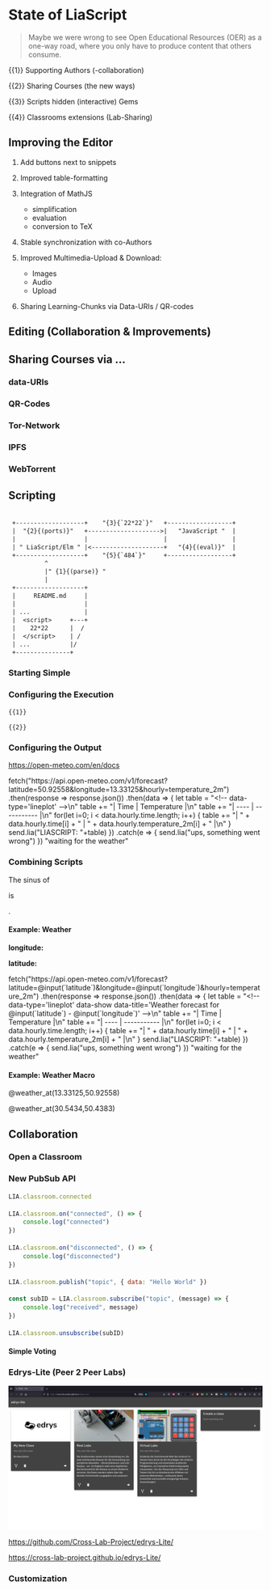 <!--

@style

.image {
  box-shadow: 5px 5px 15px 5px #aaa;
  animation: fadeIn 5s;
}

@keyframes fadeIn {
  0% { opacity: 0; }
  100% { opacity: 1; }
}

.lia-slide__container {
    background-image: url("http://localhost:8000/pic/background.png");
    background-size: cover;
    background-repeat: no-repeat;
    background-position: center;
}


@keyframes wave {
 0% {
   transform: rotate(0deg);
 }
 10% {
   transform: rotate(16deg);
 }
 20% {
   transform: rotate(-6deg);
 }
 30% {
   transform: rotate(16deg);
 }
 40% {
   transform: rotate(-4deg);
 }
 50% {
   transform: rotate(16deg);
 }
 60% {
   transform: rotate(0deg);
 }
 100% {
   transform: rotate(0deg);
 }
}

.waving-hand {
 animation: wave 2.1s 0.6s infinite;
 transform-origin: 75% 75%;
 display: inline-block;
}

.fall {
 position: absolute;
 top: 0;
 animation: fall 2s linear infinite;
}

@keyframes fall {
 0% { top: 0; }
 100% { top: 100%; }
}

@end

-->

# State of LiaScript

> Maybe we were wrong to see Open Educational Resources (OER) as a one-way road, where you only have to produce content that others consume.

{{1}} Supporting Authors (-collaboration)

{{2}} Sharing Courses (the new ways)

{{3}} Scripts hidden (interactive) Gems

{{4}} Classrooms extensions (Lab-Sharing)

## Improving the Editor


1. Add buttons next to snippets
2. Improved table-formatting
3. Integration of MathJS

   - simplification
   - evaluation
   - conversion to TeX

4. Stable synchronization with co-Authors

5. Improved Multimedia-Upload & Download:
   
   - Images
   - Audio
   - Upload

6. Sharing Learning-Chunks via Data-URIs / QR-codes

## Editing (Collaboration & Improvements)



## Sharing Courses via ...



### data-URIs



### QR-Codes

### Tor-Network

### IPFS

### WebTorrent

## Scripting

```` ascii

 +-------------------+    "{3}{`22*22`}"   +------------------+
 |  "{2}{(ports)}"   +-------------------->|   "JavaScript "  |
 |                   |                     |                  |
 | " LiaScript/Elm " |<--------------------+   "{4}{(eval)}"  |
 +-------------------+    "{5}{`484`}"     +------------------+
          ^
          |" {1}{(parse)} " 
          |
 +-------------------+
 |     README.md     |
 |                   |
 | ...               |
 |  <script>     +---+
 |    22*22      |  /
 |  </script>    | /
 | ...           |/
 +---------------+
````

### Starting Simple

<script>"Hello World"</script>

<script>22*22</script>

### Configuring the Execution

    {{1}}
<script run-once="true">
    var string = "Hello World"
    alert(string)
    string
</script>

    {{2}}
<script run-once="true">
    var calculation = 22*22
    alert(calculation)
    calculation
</script>

### Configuring the Output

https://open-meteo.com/en/docs

<script run-once="true" style="display: block">

fetch("https://api.open-meteo.com/v1/forecast?latitude=50.92558&longitude=13.33125&hourly=temperature_2m")
    .then(response => response.json())
    .then(data => {
        let table = "<!-- data-type='lineplot' -->\n"
        table += "| Time | Temperature |\n"
        table += "| ---- | ----------- |\n"

        for(let i=0; i < data.hourly.time.length; i++) {
            table += "| " + data.hourly.time[i] + " | " + data.hourly.temperature_2m[i] + " |\n"
        }

        send.lia("LIASCRIPT: "+table)
    })
    .catch(e => {
        send.lia("ups, something went wrong")
    })


"waiting for the weather"
</script>

### Combining Scripts

The sinus of
<script output="x" default="1" input="number">@input</script>
is
<script>Math.sin(@input(`x`))</script>.

#### Example: Weather

__longitude: <script default="13.33125" input="range" output="longitude">@input</script>__

__latitude: <script default="50.92558" input="range" output="latitude">@input</script>__

<script run-once="true" style="display: block">

fetch("https://api.open-meteo.com/v1/forecast?latitude=@input(`latitude`)&longitude=@input(`longitude`)&hourly=temperature_2m")
    .then(response => response.json())
    .then(data => {
        let table = "<!-- data-type='lineplot' data-show data-title='Weather forecast for @input(`latitude`) - @input(`longitude`)' -->\n"
        table += "| Time | Temperature |\n"
        table += "| ---- | ----------- |\n"

        for(let i=0; i < data.hourly.time.length; i++) {
            table += "| " + data.hourly.time[i] + " | " + data.hourly.temperature_2m[i] + " |\n"
        }

        send.lia("LIASCRIPT: "+table)
    })
    .catch(e => {
        send.lia("ups, something went wrong")
    })

"waiting for the weather"
</script>


#### Example: Weather Macro
<!--
@weather_at: @weather_at_(@uid,@0,@1)

@weather_at_

longitude: <script default="@1" input="range" output="longitude_@0">@input</script>

latitude: <script default="@2" input="range" output="latitude_@0">@input</script>


<script run-once="true" style="display: block">

fetch("https://api.open-meteo.com/v1/forecast?latitude=@input(`latitude_@0`)&longitude=@input(`longitude_@0`)&hourly=temperature_2m")
    .then(response => response.json())
    .then(data => {
        let table = "<!-- data-type='lineplot' data-show data-title='Weather forecast for @input(`latitude_@0`) - @input(`longitude_@0`)' --"+">\n"
        table += "| Time | Temperature |\n"
        table += "| ---- | ----------- |\n"

        for(let i=0; i < data.hourly.time.length; i++) {
            table += "| " + data.hourly.time[i] + " | " + data.hourly.temperature_2m[i] + " |\n"
        }

        send.lia("LIASCRIPT: "+table)
    })
    .catch(e => {
        send.lia("ups, something went wrong", e.message)
    })

"waiting for the weather"
</script>

@end
-->


@weather_at(13.33125,50.92558)


@weather_at(30.5434,50.4383)


## Collaboration

### Open a Classroom

### New PubSub API

``` javascript
LIA.classroom.connected

LIA.classroom.on("connected", () => {
    console.log("connected")
})

LIA.classroom.on("disconnected", () => {
    console.log("disconnected")
})

LIA.classroom.publish("topic", { data: "Hello World" })

const subID = LIA.classroom.subscribe("topic", (message) => {
    console.log("received", message)
})

LIA.classroom.unsubscribe(subID)
```

#### Simple Voting

<script>
LIA.classroom.on("connected", () => {
    console.log("connected")
})

const hand = document.createElement("span")
hand.innerHTML = "👋"
hand.classList.add("waving-hand")
hand.classList.add("fall")

document.body.appendChild(hand)

</script>


### Edrys-Lite (Peer 2 Peer Labs)

![Edrys-Lite](pic/edrys-lite.png)<!-- class="image" -->

https://github.com/Cross-Lab-Project/edrys-Lite/

https://cross-lab-project.github.io/edrys-Lite/

### Customization